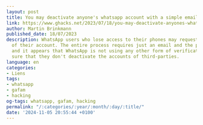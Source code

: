 ```yaml
---
layout: post
title: You may deactivate anyone's whatsapp account with a simple email
link: https://www.ghacks.net/2023/07/18/you-may-deactivate-anyones-whatsapp-account-with-a-simple-email
author: Martin Brinkmann
published_date: 18/07/2023
description: WhatsApp users who lose access to their phones may request a deactivation
  of their account. The entire process requires just an email and the phone number
  and it appears that WhatsApp is not using any other form of verification to make
  sure that they don't deactivate the accounts of third-parties.
language: en
categories:
- Liens
tags:
- whatsapp
- gafam
- hacking
og-tags: whatsapp, gafam, hacking
permalink: "/:categories/:year/:month/:day/:title/"
date: '2024-11-05 20:55:44 +0100'
---
```

